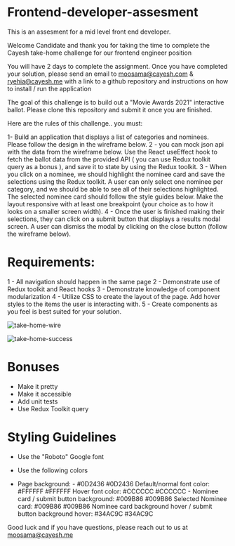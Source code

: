 # Frontend-developer-assesment
This is an assesment for a mid level front end developer.

Welcome Candidate and thank you for taking the time to complete the Cayesh take-home challenge for our frontend engineer position

You will have 2 days to complete the assignment. Once you have completed your solution, please send an email to moosama@cayesh.com & ryehia@cayesh.me with a link to a github repository and instructions on how to install / run the application

The goal of this challenge is to build out a "Movie Awards 2021" interactive ballot. Please clone this repository and submit it once you are finished.

Here are the rules of this challenge.. you must:

1- Build an application that displays a list of categories and nominees. Please follow the design in the wireframe below.
2 - you can mock json api with the data from the wireframe below. Use the React useEffect hook to fetch the ballot data from the provided API ( you can use Redux toolkit query as a bonus ), and save it to state by using the Redux toolkit.
3 - When you click on a nominee, we should highlight the nominee card and save the selections using the Redux toolkit. A user can only select one nominee per category, and we should be able to see all of their selections highlighted. The selected nominee card should follow the style guides below.
Make the layout responsive with at least one breakpoint (your choice as to how it looks on a smaller screen width).
4 - Once the user is finished making their selections, they can click on a submit button that displays a results modal screen. A user can dismiss the modal by clicking on the close button (follow the wireframe below).


# Requirements:
1 - All navigation should happen in the same page
2 - Demonstrate use of Redux toolkit and React hooks
3 - Demonstrate knowledge of component modularization
4 - Utilize CSS to create the layout of the page. Add hover styles to the items the user is interacting with.
5 - Create components as you feel is best suited for your solution.





![take-home-wire](https://github.com/MohamedOsamaAbdellah/Frontend-developer-assesment/assets/36635247/2cda3db4-6e22-42d9-a991-9bb4571a3d38)






![take-home-success](https://github.com/MohamedOsamaAbdellah/Frontend-developer-assesment/assets/36635247/aa7fd611-d203-4876-ab76-88046781409c)


# Bonuses
* Make it pretty
* Make it accessible
* Add unit tests
* Use Redux Toolkit query


# Styling Guidelines
* Use the "Roboto" Google font

* Use the following colors

* Page background: - #0D2436 #0D2436
    Default/normal font color: #FFFFFF #FFFFFF
    Hover font color: #CCCCCC #CCCCCC
      - Nominee card / submit button background: #009B86 #009B86
    Selected Nominee card: #009B86 #009B86
    Nominee card background hover / submit button background hover: #34AC9C #34AC9C

  
Good luck and if you have questions, please reach out to us at moosama@cayesh.me 





